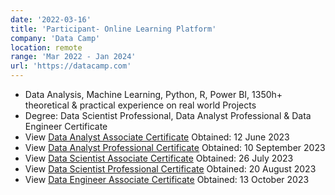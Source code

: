 ```yaml
---
date: '2022-03-16'
title: 'Participant- Online Learning Platform'
company: 'Data Camp'
location: remote
range: 'Mar 2022 - Jan 2024'
url: 'https://datacamp.com'
---
```


- Data Analysis, Machine Learning, Python, R, Power BI, 1350h+ theoretical & practical experience on real world Projects
- Degree: Data Scientist Professional, Data Analyst Professional & Data Engineer Certificate
- View [Data Analyst Associate Certificate](https://www.datacamp.com/certificate/DAA0010829693051) Obtained: 12 June 2023
- View [Data Analyst Professional Certificate](https://www.datacamp.com/certificate/DA0021517864005) Obtained: 10 September 2023
- View [Data Scientist Associate Certificate](https://www.datacamp.com/certificate/DSA0019687890345) Obtained: 26 July 2023
- View [Data Scientist Professional Certificate](https://www.datacamp.com/certificate/DS0028898370850) Obtained: 20 August 2023
- View [Data Engineer Associate Certificate](https://www.datacamp.com/certificate/DEA0011598672052) Obtained: 13 October 2023

